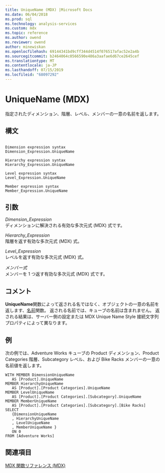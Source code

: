 ```yaml
---
title: UniqueName (MDX) |Microsoft Docs
ms.date: 06/04/2018
ms.prod: sql
ms.technology: analysis-services
ms.custom: mdx
ms.topic: reference
ms.author: owend
ms.reviewer: owend
author: minewiskan
ms.openlocfilehash: 69144341bd9cff344d4514f076517afac52e2a4b
ms.sourcegitcommit: b2464064c0566590e486a3aafae6d67ce2645cef
ms.translationtype: MT
ms.contentlocale: ja-JP
ms.lasthandoff: 07/15/2019
ms.locfileid: "68097292"
---
```

# <a name="uniquename-mdx"></a>UniqueName (MDX)


  指定されたディメンション、階層、レベル、メンバーの一意の名前を返します。  
  
## <a name="syntax"></a>構文  
  
```  
  
Dimension expression syntax  
Dimension_Expression.UniqueName  
  
Hierarchy expression syntax  
Hierarchy_Expression.UniqueName  
  
Level expression syntax  
Level_Expression.UniqueName  
  
Member expression syntax  
Member_Expression.UniqueName  
```  
  
## <a name="arguments"></a>引数  
 *Dimension_Expression*  
 ディメンションに解決される有効な多次元式 (MDX) 式です。  
  
 *Hierarchy_Expression*  
 階層を返す有効な多次元式 (MDX) 式。  
  
 *Level_Expression*  
 レベルを返す有効な多次元式 (MDX) 式。  
  
 *メンバー式*  
 メンバーを 1 つ返す有効な多次元式 (MDX) 式です。  
  
## <a name="remarks"></a>コメント  
 **UniqueName**関数によって返される名ではなく、オブジェクトの一意の名前を返します、[名前](../mdx/name-mdx.md)関数。 返される名前では、キューブの名前は含まれません。 返される結果は、サーバー側の設定または MDX Unique Name Style 接続文字列プロパティによって異なります。  
  
## <a name="example"></a>例  
 次の例では、Adventure Works キューブの Product ディメンション、Product Categories 階層、Subcategory レベル、および Bike Racks メンバーの一意の名前値を返します。  
  
```  
WITH MEMBER DimensionUniqueName   
   AS [Product].UniqueName  
MEMBER HierarchyUniqueName   
   AS [Product].[Product Categories].UniqueName  
MEMBER LevelUniqueName   
   AS [Product].[Product Categories].[Subcategory].UniqueName  
MEMBER MemberUniqueName   
   AS [Product].[Product Categories].[Subcategory].[Bike Racks]  
SELECT   
   {DimensionUniqueName  
   , HierarchyUniqueName  
   , LevelUniqueName  
   , MemberUniqueName }  
   ON 0  
FROM [Adventure Works]  
```  
  
## <a name="see-also"></a>関連項目  
 [MDX 関数リファレンス &#40;MDX&#41;](../mdx/mdx-function-reference-mdx.md)  
  
  
